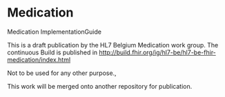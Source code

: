 # Medication
Medication ImplementationGuide

This is a draft publication by the HL7 Belgium Medication work group. 
The continuous Build is published in 
http://build.fhir.org/ig/hl7-be/hl7-be-fhir-medication/index.html

Not to be used for any other purpose.,

This work will be merged onto another repository for publication.
